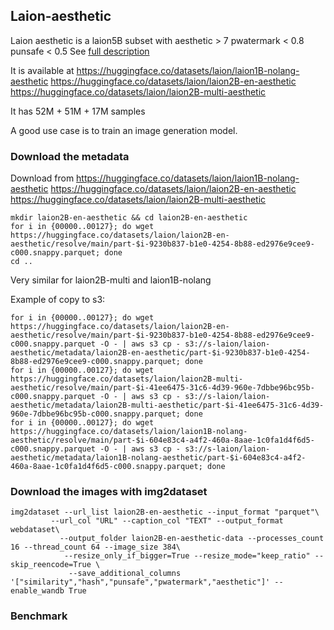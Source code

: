 ## Laion-aesthetic

Laion aesthetic is a laion5B subset with aesthetic > 7 pwatermark < 0.8 punsafe < 0.5
See [full description](https://github.com/LAION-AI/laion-datasets/blob/main/laion-aesthetic.md)

It is available at https://huggingface.co/datasets/laion/laion1B-nolang-aesthetic 
https://huggingface.co/datasets/laion/laion2B-en-aesthetic
https://huggingface.co/datasets/laion/laion2B-multi-aesthetic

It has 52M + 51M + 17M samples

A good use case is to train an image generation model.

### Download the metadata

Download from https://huggingface.co/datasets/laion/laion1B-nolang-aesthetic 
https://huggingface.co/datasets/laion/laion2B-en-aesthetic
https://huggingface.co/datasets/laion/laion2B-multi-aesthetic

```
mkdir laion2B-en-aesthetic && cd laion2B-en-aesthetic
for i in {00000..00127}; do wget https://huggingface.co/datasets/laion/laion2B-en-aesthetic/resolve/main/part-$i-9230b837-b1e0-4254-8b88-ed2976e9cee9-c000.snappy.parquet; done
cd ..
```

Very similar for laion2B-multi and laion1B-nolang

Example of copy to s3:
```
for i in {00000..00127}; do wget https://huggingface.co/datasets/laion/laion2B-en-aesthetic/resolve/main/part-$i-9230b837-b1e0-4254-8b88-ed2976e9cee9-c000.snappy.parquet -O - | aws s3 cp - s3://s-laion/laion-aesthetic/metadata/laion2B-en-aesthetic/part-$i-9230b837-b1e0-4254-8b88-ed2976e9cee9-c000.snappy.parquet; done
for i in {00000..00127}; do wget https://huggingface.co/datasets/laion/laion2B-multi-aesthetic/resolve/main/part-$i-41ee6475-31c6-4d39-960e-7dbbe96bc95b-c000.snappy.parquet -O - | aws s3 cp - s3://s-laion/laion-aesthetic/metadata/laion2B-multi-aesthetic/part-$i-41ee6475-31c6-4d39-960e-7dbbe96bc95b-c000.snappy.parquet; done
for i in {00000..00127}; do wget https://huggingface.co/datasets/laion/laion1B-nolang-aesthetic/resolve/main/part-$i-604e83c4-a4f2-460a-8aae-1c0fa1d4f6d5-c000.snappy.parquet -O - | aws s3 cp - s3://s-laion/laion-aesthetic/metadata/laion1B-nolang-aesthetic/part-$i-604e83c4-a4f2-460a-8aae-1c0fa1d4f6d5-c000.snappy.parquet; done
```

### Download the images with img2dataset

```
img2dataset --url_list laion2B-en-aesthetic --input_format "parquet"\
         --url_col "URL" --caption_col "TEXT" --output_format webdataset\
           --output_folder laion2B-en-aesthetic-data --processes_count 16 --thread_count 64 --image_size 384\
            --resize_only_if_bigger=True --resize_mode="keep_ratio" --skip_reencode=True \
             --save_additional_columns '["similarity","hash","punsafe","pwatermark","aesthetic"]' --enable_wandb True
```

### Benchmark

